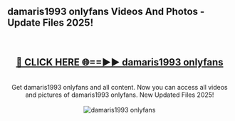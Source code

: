 <h2>damaris1993 onlyfans Videos And Photos - Update Files 2025!</h2>
<br>
<div align="center">
<h2><a href="https://linkcuts.com/hfmhzwbr" rel="nofollow">🔴 CLICK HERE 🌐==►► damaris1993 onlyfans</a></h2>
<br>
Get damaris1993 onlyfans and all content. Now you can access all videos and pictures of damaris1993 onlyfans. New Updated Files 2025!
<br>
<br>
<a href="https://linkcuts.com/hfmhzwbr" rel="nofollow" data-target="animated-image.originalLink"><img src="https://i.ibb.co.com/WyWwxjT/player-gif2.gif" alt="damaris1993 onlyfans" style="max-width: 100%; display: inline-block;" data-target="animated-image.originalImage"></a>
</div>
<br>